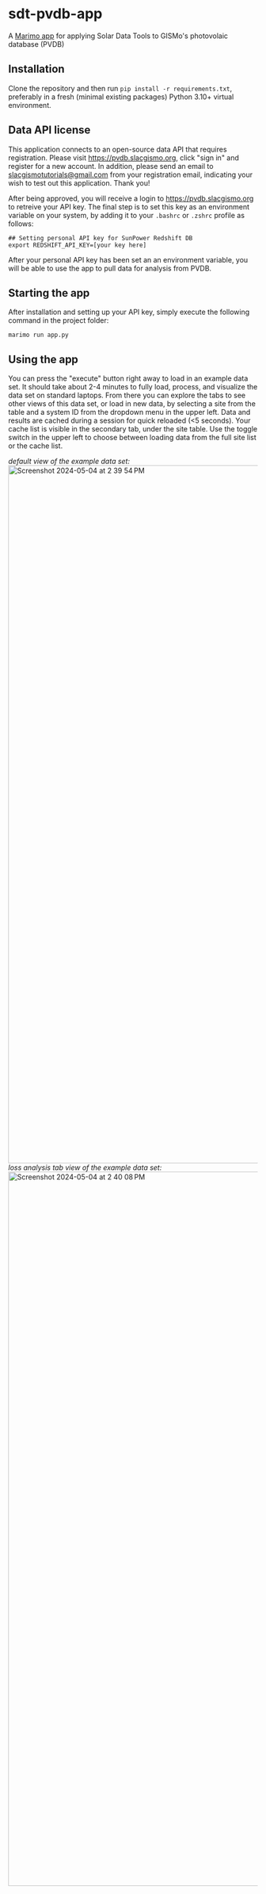 # sdt-pvdb-app
A [Marimo app](https://marimo.io/?site) for applying Solar Data Tools to GISMo's photovolaic database (PVDB)

## Installation

Clone the repository and then run `pip install -r requirements.txt`, preferably in a fresh (minimal existing packages) Python 3.10+ virtual environment.

## Data API license

This application connects to an open-source data API that requires registration. Please visit https://pvdb.slacgismo.org, click "sign in" and register for a new account. In addition, please send an email to slacgismotutorials@gmail.com from your registration email, indicating your wish to test out this application. Thank you!

After being approved, you will receive a login to https://pvdb.slacgismo.org to retreive your API key. The final step is to set this key as an environment variable on your system, by adding it to your `.bashrc` or `.zshrc` profile as follows:

```
## Setting personal API key for SunPower Redshift DB
export REDSHIFT_API_KEY=[your key here]
```

After your personal API key has been set an an environment variable, you will be able to use the app to pull data for analysis from PVDB.

## Starting the app

After installation and setting up your API key, simply execute the following command in the project folder:

```
marimo run app.py
```

## Using the app

You can press the "execute" button right away to load in an example data set. It should take about 2-4 minutes to fully load, process, and visualize the data set on standard laptops. From there you can explore the tabs to see other views of this data set, or load in new data, by selecting a site from the table and a system ID from the dropdown menu in the upper left. Data and results are cached during a session for quick reloaded (<5 seconds). Your cache list is visible in the secondary tab, under the site table. Use the toggle switch in the upper left to choose between loading data from the full site list or the cache list.

_default view of the example data set:_
<img width="1408" alt="Screenshot 2024-05-04 at 2 39 54 PM" src="https://github.com/slacgismo/sdt-pvdb-app/assets/1463184/2845a029-2d56-4390-b409-cdf377a0e525">
_loss analysis tab view of the example data set:_
<img width="1441" alt="Screenshot 2024-05-04 at 2 40 08 PM" src="https://github.com/slacgismo/sdt-pvdb-app/assets/1463184/160df534-2fda-48a5-a9d2-793c8263447b">

